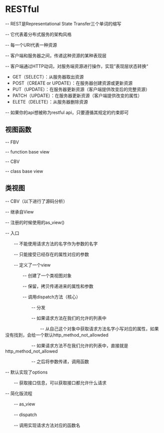 # RESTful

-- REST是Representational State Transfer三个单词的缩写

-- 它代表着分布式服务的架构风格

-- 每一个URI代表一种资源

-- 客户端和服务器之间，传递这种资源的某种表现层

-- 客户端通过HTTP动词，对服务端资源进行操作，实现”表现层状态转换“

- GET（SELECT）：从服务器取出资源
- POST（CREATE or UPDATE）：在服务器创建资源或更新资源
- PUT（UPDATE）：在服务器更新资源（客户端提供改变后的完整资源）
- PATCH（UPDATE）：在服务器更新资源（客户端提供改变的属性）
- ELETE（DELETE）：从服务器删除资源

-- 如果你的api想被称为restful api，只要遵循其规定的约束即可


## 视图函数

-- FBV

-- function base view

-- CBV

-- class base view

## 类视图

-- CBV（以下进行了源码分析）

-- 继承自View

-- 注册的时候使用的as_view()

-- 入口

　　-- 不能使用请求方法的名字作为参数的名字

　　-- 只能接受已经存在的属性对应的参数

　　-- 定义了一个view

　　　　-- 创建了一个类视图对象

　　　　-- 保留，拷贝传递进来的属性和参数

　　　　-- 调用dispatch方法（核心）

　　　　　　-- 分发

　　　　　　-- 如果请求方法在我们的允许的列表中

　　　　　　　　-- 从自己这个对象中获取请求方法名字小写对应的属性，如果没有找到，会给一个默认http_method_not_allowded

　　　　　　-- 如果请求方法不在我们允许的列表中，直接就是http_method_not_allowed

　　　　　　-- 之后将参数传递，调用函数

-- 默认实现了options

　　-- 获取接口信息，可以获取接口都允许什么请求

-- 简化版流程

　　-- as_view

　　-- dispatch

　　-- 调用实现请求方法对应的函数名
